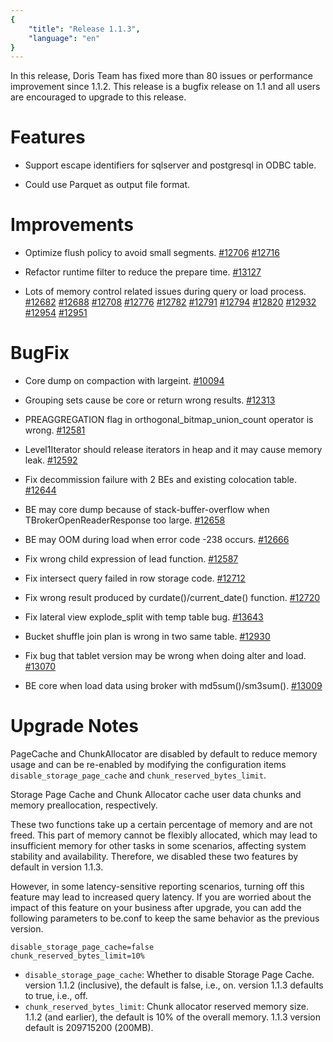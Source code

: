 ```yaml
---
{
    "title": "Release 1.1.3",
    "language": "en"
}
---
```


In this release, Doris Team has fixed more than 80 issues or performance improvement since 1.1.2. This release is a bugfix release on 1.1 and all users are encouraged to upgrade to this release.


# Features

- Support escape identifiers for sqlserver and postgresql in ODBC table.

- Could use Parquet as output file format.

# Improvements

- Optimize flush policy to avoid small segments. [#12706](https://github.com/apache/doris/pull/12706) [#12716](https://github.com/apache/doris/pull/12716)

- Refactor runtime filter to reduce the prepare time. [#13127](https://github.com/apache/doris/pull/13127)

- Lots of memory control related issues during query or load process. [#12682](https://github.com/apache/doris/pull/12682) [#12688](https://github.com/apache/doris/pull/12688) [#12708](https://github.com/apache/doris/pull/12708) [#12776](https://github.com/apache/doris/pull/12776) [#12782](https://github.com/apache/doris/pull/12782) [#12791](https://github.com/apache/doris/pull/12791) [#12794](https://github.com/apache/doris/pull/12794) [#12820](https://github.com/apache/doris/pull/12820) [#12932](https://github.com/apache/doris/pull/12932) [#12954](https://github.com/apache/doris/pull/12954) [#12951](https://github.com/apache/doris/pull/12951)

# BugFix

- Core dump on compaction with largeint. [#10094](https://github.com/apache/doris/pull/10094)

- Grouping sets cause be core or return wrong results. [#12313](https://github.com/apache/doris/pull/12313)

- PREAGGREGATION flag in orthogonal_bitmap_union_count operator is wrong. [#12581](https://github.com/apache/doris/pull/12581)

- Level1Iterator should release iterators in heap and it may cause memory leak. [#12592](https://github.com/apache/doris/pull/12592)

- Fix decommission failure with 2 BEs and existing colocation table. [#12644](https://github.com/apache/doris/pull/12644)

- BE may core dump because of stack-buffer-overflow when TBrokerOpenReaderResponse too large. [#12658](https://github.com/apache/doris/pull/12658)

- BE may OOM during load when error code -238 occurs. [#12666](https://github.com/apache/doris/pull/12666)

- Fix wrong child expression of lead function. [#12587](https://github.com/apache/doris/pull/12587)

- Fix intersect query failed in row storage code. [#12712](https://github.com/apache/doris/pull/12712)

- Fix wrong result produced by curdate()/current_date() function. [#12720](https://github.com/apache/doris/pull/12720)

- Fix lateral view explode_split with temp table bug. [#13643](https://github.com/apache/doris/pull/13643)

- Bucket shuffle join plan is wrong in two same table. [#12930](https://github.com/apache/doris/pull/12930)

- Fix bug that tablet version may be wrong when doing alter and load. [#13070](https://github.com/apache/doris/pull/13070)

- BE core when load data using broker with md5sum()/sm3sum(). [#13009](https://github.com/apache/doris/pull/13009)

# Upgrade Notes

PageCache and ChunkAllocator are disabled by default to reduce memory usage and can be re-enabled by modifying the configuration items `disable_storage_page_cache` and `chunk_reserved_bytes_limit`.

Storage Page Cache and Chunk Allocator cache user data chunks and memory preallocation, respectively.

These two functions take up a certain percentage of memory and are not freed. This part of memory cannot be flexibly allocated, which may lead to insufficient memory for other tasks in some scenarios, affecting system stability and availability. Therefore, we disabled these two features by default in version 1.1.3.

However, in some latency-sensitive reporting scenarios, turning off this feature may lead to increased query latency. If you are worried about the impact of this feature on your business after upgrade, you can add the following parameters to be.conf to keep the same behavior as the previous version.

```
disable_storage_page_cache=false
chunk_reserved_bytes_limit=10%
```

* ``disable_storage_page_cache``: Whether to disable Storage Page Cache. version 1.1.2 (inclusive), the default is false, i.e., on. version 1.1.3 defaults to true, i.e., off.
* `chunk_reserved_bytes_limit`: Chunk allocator reserved memory size. 1.1.2 (and earlier), the default is 10% of the overall memory. 1.1.3 version default is 209715200 (200MB).

